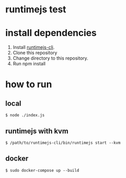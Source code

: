 # runtimejs test

# install dependencies

1. Install [runtimejs-cli](https://github.com/runtimejs/runtime-cli).
2. Clone this repository
3. Change directory to this repository.
4. Run npm install

# how to run

## local

```
$ node ./index.js
```

## runtimejs with kvm

```
$ /path/to/runtimejs-cli/bin/runtimejs start --kvm
```

## docker

```
$ sudo docker-compose up --build
```
